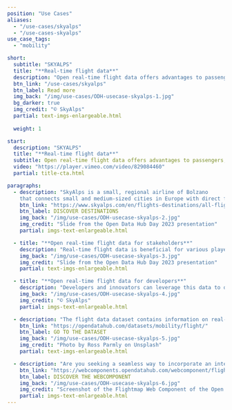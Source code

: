 ```yaml
---
position: "Use Cases"
aliases:
  - "/use-cases/skyalps"
  - "/use-cases-skyalps"
use_case_tags:
  - "mobility"

short:
  subtitle: "SKYALPS"
  title: "**Real-time flight data**"
  description: "Open real-time flight data offers advantages to passengers, airlines, travel industry stakeholders and regulatory authorities alike. It enhances efficiency, improves planning and decision-making, and promotes a more seamless and transparent travel experience for all. It is also a great advantage for Taxi services, Shuttle services, and hotels offering transfers to have access to real-time flight data."
  btn_link: "/use-cases/skyalps"
  btn_label: Read more
  img_back: "/img/use-cases/ODH-usecase-skyalps-1.jpg"
  bg_darker: true
  img_credit: "© SkyAlps"
  partial: text-imgs-enlargeable.html
  
  weight: 1

start:
  description: "SKYALPS"
  title: "**Real-time flight data**"
  subtitle: Open real-time flight data offers advantages to passengers, airlines, travel industry stakeholders, and regulatory authorities alike. It enhances efficiency, improves planning and decision-making, and promotes a more seamless and transparent travel experience for all. It is also a great advantage for Taxi services, Shuttle services, and hotels offering transfers to have access to real-time flight data.
  video: "https://player.vimeo.com/video/829084460"
  partial: title-cta.html

paragraphs:
  - description: "SkyAlps is a small, regional airline of Bolzano
    that connects small and medium-sized cities in Europe with direct flights."
    btn_link: "https://www.skyalps.com/en/flights-destinations/all-flights"
    btn_label: DISCOVER DESTINATIONS
    img_back: "/img/use-cases/ODH-usecase-skyalps-2.jpg"
    img_credit: "Slide from the Open Data Hub Day 2023 presentation"
    partial: imgs-text-enlargeable.html

  - title: "**Open real-time flight data for stakeholders**"
    description: "Real-time flight data is beneficial for various players in the travel industry. Travel agencies, online travel platforms and booking websites can provide their customers with accurate and up-to-date flight data, guaranteeing a seamless booking process."
    img_back: "/img/use-cases/ODH-usecase-skyalps-3.jpg"
    img_credit: "Slide from the Open Data Hub Day 2023 presentation"
    partial: text-imgs-enlargeable.html

  - title: "**Open real-time flight data for developers**"
    description: "Developers and innovators can leverage this data to design novel applications, services, and tools that elevate the travel experience for both individuals and businesses."
    img_back: "/img/use-cases/ODH-usecase-skyalps-4.jpg"
    img_credit: "© SkyAlps"
    partial: imgs-text-enlargeable.html

  - description: "The flight data dataset contains information on real-time data and scheduled flights. Through this API you will have an overview of the SkyAlps timetable, with up-to-date information like prices, times, destinations, and more."
    btn_link: "https://opendatahub.com/datasets/mobility/flight/"
    btn_label: GO TO THE DATASET
    img_back: "/img/use-cases/ODH-usecase-skyalps-5.jpg"
    img_credit: "Photo by Ross Parmly on Unsplash"
    partial: text-imgs-enlargeable.html

  - description: "Are you seeking a seamless way to incorporate an interactive map into your website? Your search ends here; we've already crafted a web component precisely for this use!"
    btn_link: "https://webcomponents.opendatahub.com/webcomponent/flightmap"
    btn_label: DISCOVER THE WEBCOMPONENT
    img_back: "/img/use-cases/ODH-usecase-skyalps-6.jpg"
    img_credit: "Screenshot of the Flightmap Web Component of the Open Data Hub on 19.06.2023"
    partial: imgs-text-enlargeable.html
---
```

